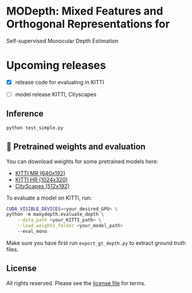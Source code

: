 # MODepth: Mixed Features and Orthogonal Representations for
Self-supervised Monocular Depth Estimation



# Upcoming releases

- [x] release code for evaluating in KITTI

- [ ] model release KITTI, Cityscapes

## Inference

```bash
python test_simple.py
```



## 💾 Pretrained weights and evaluation

You can download weights for some pretrained models here:

* [KITTI MR (640x192)](https://drive.google.com/file/d/1IfveSOMBLO1lv7hsaCe_fxMTXG4wsxsL/view?usp=sharing)
* [KITTI HR (1024x320)]()
* [CityScapes (512x192)]()

To evaluate a model on KITTI, run:

```bash
CUDA_VISIBLE_DEVICES=<your_desired_GPU> \
python -m manydepth.evaluate_depth \
    --data_path <your_KITTI_path> \
    --load_weights_folder <your_model_path>
    --eval_mono
```

Make sure you have first run `export_gt_depth.py` to extract ground truth files.

##  License


All rights reserved. Please see the [license file](LICENSE) for terms.
